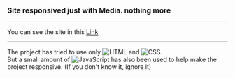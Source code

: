 <h3>Site responsived just with Media. nothing more</h3>
<hr />
<p>
    You can see the site in this <a href="https://poor-memory-web.github.io/page-404/">Link</a>
</p>
<hr>
<p>
    The project has tried to use only <img src="https://img.shields.io/badge/html5-%23E34F26.svg?style=for-the-badge&logo=html5&logoColor=white" alt="HTML"> and <img src="https://img.shields.io/badge/css3-%231572B6.svg?style=for-the-badge&logo=css3&logoColor=white" alt="CSS">. <br>
    But a small amount of <img src="https://img.shields.io/badge/javascript-%23323330.svg?style=for-the-badge&logo=javascript&logoColor=%23F7DF1E" alt="JavaScript"> has also been used to help make the project responsive. (If you don't know it, ignore it)
</p>
